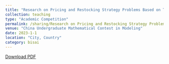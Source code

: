 ```yaml
---
title: "Research on Pricing and Restocking Strategy Problems Based on Time Series Analysis and Greedy Algorithm"
collection: teaching
type: "Academic Competition"
permalink: /sharing/Research on Pricing and Restocking Strategy Problems Based on Time Series Analysis and Greedy Algorithm
venue: "China Undergraduate Mathematical Contest in Modeling"
date: 2023-1-1
location: "City, Country"
category: bisai
---
```


[Download PDF](http://ShangrunLu.github.io/files/shumoguosai.pdf)
